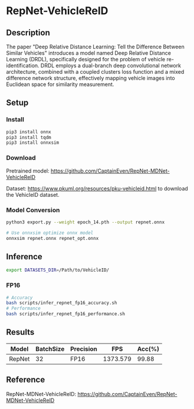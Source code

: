 # RepNet-VehicleReID

## Description

The paper "Deep Relative Distance Learning: Tell the Difference Between Similar Vehicles" introduces a model named Deep Relative Distance Learning (DRDL), specifically designed for the problem of vehicle re-identification. DRDL employs a dual-branch deep convolutional network architecture, combined with a coupled clusters loss function and a mixed difference network structure, effectively mapping vehicle images into Euclidean space for similarity measurement.

## Setup

### Install

```bash
pip3 install onnx
pip3 install tqdm
pip3 install onnxsim
```

### Download

Pretrained model: <https://github.com/CaptainEven/RepNet-MDNet-VehicleReID>

Dataset: <https://www.pkuml.org/resources/pku-vehicleid.html> to download the VehicleID dataset.

### Model Conversion

```bash
python3 export.py --weight epoch_14.pth --output repnet.onnx

# Use onnxsim optimize onnx model
onnxsim repnet.onnx repnet_opt.onnx
```

## Inference

```bash
export DATASETS_DIR=/Path/to/VehicleID/
```

### FP16

```bash
# Accuracy
bash scripts/infer_repnet_fp16_accuracy.sh
# Performance
bash scripts/infer_repnet_fp16_performance.sh
```

## Results

Model   |BatchSize  |Precision |FPS       |Acc(%)    |
--------|-----------|----------|----------|----------|
RepNet  |    32     |   FP16   |1373.579  |  99.88   |

## Reference

RepNet-MDNet-VehicleReID: <https://github.com/CaptainEven/RepNet-MDNet-VehicleReID>
